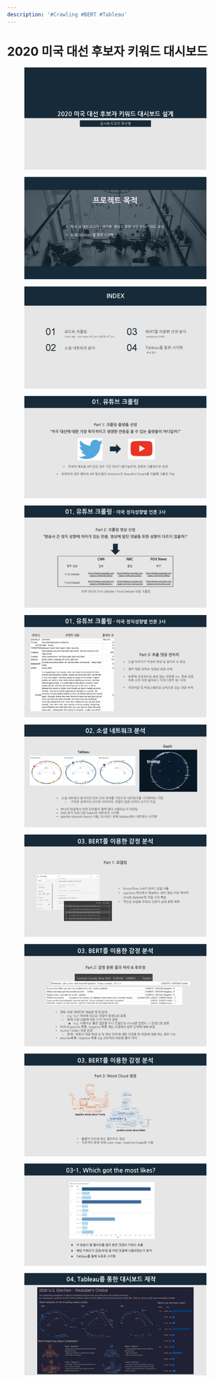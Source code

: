 ```yaml
---
description: '#Crawling #BERT #Tableau'
---
```


# 2020 미국 대선 후보자 키워드 대시보드

<figure><img src="../../../.gitbook/assets/미국 대선 대시보드_페이지_01.jpg" alt=""><figcaption></figcaption></figure>

<figure><img src="../../../.gitbook/assets/미국 대선 대시보드_페이지_02 (1).jpg" alt=""><figcaption></figcaption></figure>

<figure><img src="../../../.gitbook/assets/미국 대선 대시보드_페이지_03 (1).jpg" alt=""><figcaption></figcaption></figure>

<figure><img src="../../../.gitbook/assets/미국 대선 대시보드_페이지_04.jpg" alt=""><figcaption></figcaption></figure>

<figure><img src="../../../.gitbook/assets/미국 대선 대시보드_페이지_05 (1).jpg" alt=""><figcaption></figcaption></figure>

<figure><img src="../../../.gitbook/assets/미국 대선 대시보드_페이지_06 (1).jpg" alt=""><figcaption></figcaption></figure>

<figure><img src="../../../.gitbook/assets/미국 대선 대시보드_페이지_07.jpg" alt=""><figcaption></figcaption></figure>

<figure><img src="../../../.gitbook/assets/미국 대선 대시보드_페이지_08.jpg" alt=""><figcaption></figcaption></figure>

<figure><img src="../../../.gitbook/assets/미국 대선 대시보드_페이지_09.jpg" alt=""><figcaption></figcaption></figure>

<figure><img src="../../../.gitbook/assets/미국 대선 대시보드_페이지_10 (1).jpg" alt=""><figcaption></figcaption></figure>

<figure><img src="../../../.gitbook/assets/미국 대선 대시보드_페이지_11.jpg" alt=""><figcaption></figcaption></figure>

<figure><img src="../../../.gitbook/assets/미국 대선 대시보드_페이지_12 (1).jpg" alt=""><figcaption></figcaption></figure>
